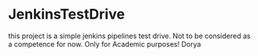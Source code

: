 # JenkinsTestDrive
this project is a simple jenkins pipelines test drive. Not to be considered as a competence for now.
Only for Academic purposes!
Dorya
